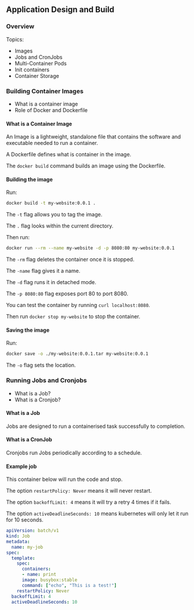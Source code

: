 ## Application Design and Build

### Overview

Topics:

- Images
- Jobs and CronJobs
- Multi-Container Pods
- Init containers
- Container Storage

### Building Container Images

- What is a container image
- Role of Docker and Dockerfile

#### What is a Container Image

An Image is a lightweight, standalone file that contains the software and executable needed to run a container.

A Dockerfile defines what is container in the image.

The `docker build` command builds an image using the Dockerfile.

#### Building the image

Run:

```bash
docker build -t my-website:0.0.1 .
```

The `-t` flag allows you to tag the image.

The `.` flag looks within the current directory.

Then run:

```bash
docker run --rm --name my-website -d -p 8080:80 my-website:0.0.1
```

The `-rm` flag deletes the container once it is stopped.

The `-name` flag gives it a name.

The `-d` flag runs it in detached mode.

The `-p 8080:80` flag exposes port 80 to port 8080.

You can test the container by running `curl localhost:8080`.

Then run `docker stop my-website` to stop the container.

#### Saving the image

Run:

```bash
docker save -o ./my-website:0.0.1.tar my-website:0.0.1
```

The `-o` flag sets the location.

### Running Jobs and Cronjobs

- What is a Job?
- What is a Cronjob?

#### What is a Job

Jobs are designed to run a containerised task successfully to completion.

#### What is a CronJob

Cronjobs run Jobs periodically according to a schedule.

#### Example job

This container below will run the code and stop.

The option `restartPolicy: Never` means it will never restart.

The option `backoffLimit: 4` means it will try a retry 4 times if it fails.

The option `activeDeadlineSeconds: 10` means kubernetes will only let it run for 10 seconds.

```YAML
apiVersion: batch/v1
kind: Job
metadata:
  name: my-job
spec:
  template:
    spec:
      containers:
      - name: print
      image: busybox:stable
      command: ["echo", "This is a test!"]
    restartPolicy: Never
  backoffLimit: 4
  activeDeadlineSeconds: 10
